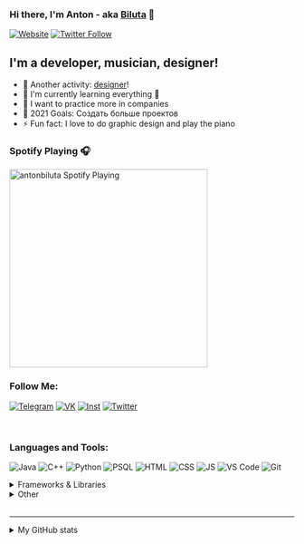 ### Hi there, I'm Anton - aka [Biluta][website] 👋

[![Website](https://img.shields.io/website?color=1D23&down_message=offline&label=landing%20page&logo=Google%20Earth&logoColor=white&style=for-the-badge&up_message=GO&url=http%3A%2F%2Fantonbiluta.gitlab.io%2Fbiluta%2F)][website]
[![Twitter Follow](https://img.shields.io/twitter/follow/antonbiluta?color=1DA1F2&logo=twitter&style=for-the-badge)](https://twitter.com/intent/tweet?screen_name=antonbiluta&ref_src=twsrc%5Etfw)



## I'm a developer, musician, designer!

- 🔭 Another activity: [designer][vkgroup]!
- 🌱 I'm currently learning everything 🤣
- 👯 I want to practice more in companies
- 🥅 2021 Goals: Создать больше проектов
- ⚡ Fun fact: I love to do graphic design and play the piano

### Spotify Playing 🎧

[<img src="https://spotify-github-profile.vercel.app/api/view.svg?uid=31kqach2benl5w47wuijafz4aidm&cover_image=true&theme=novatorem" alt="antonbiluta Spotify Playing" width="350"/>](https://open.spotify.com/user/31kqach2benl5w47wuijafz4aidm)
### Follow Me:

[![Telegram](https://img.shields.io/badge/-Telegram-090909?style=for-the-badge&logo=Telegram&logoColor=2CA5E0)][telegram]
[![VK](https://img.shields.io/badge/-VKONTAKTE-090909?style=for-the-badge&logo=VK&logoColor=4680C2)][vk]
[![Inst](https://img.shields.io/badge/-instagram-090909?style=for-the-badge&logo=instagram&logoColor=E4405F)][instagram]
[![Twitter](https://img.shields.io/badge/-twitter-090909?style=for-the-badge&logo=Twitter&logoColor=1DA1F2)][twitter]


<!-- [<img align="left" alt="codeSTACKr.com" width="22px" src="https://raw.githubusercontent.com/iconic/open-iconic/master/svg/globe.svg" />][website]
[<img align="left" alt="codeSTACKr | Twitter" width="22px" src="https://seeklogo.net/wp-content/uploads/2015/11/twitter-logo.png" />][twitter]
[<img align="left" alt="codeSTACKr | LinkedIn" width="22px" src="https://cdn4.iconfinder.com/data/icons/social-media-flat-7/64/Social-media_VK-512.png"/>][vk]
[<img align="left" alt="codeSTACKr | Instagram" width="22px" src="https://qazaq1913.com/wp-content/uploads/2019/01/instagram-logo-color-512.png" />](https://www.instagram.com/antonbiluta) -->

<br />

### Languages and Tools:

![Java](https://img.shields.io/badge/-Java-090909?style=for-the-badge&logo=java&logoColor=EA2D2E)
![C++](https://img.shields.io/badge/-C++-090909?style=for-the-badge&logo=C%2b%2b&logoColor=005697)
![Python](https://img.shields.io/badge/-Python-090909?style=for-the-badge&logo=python&logoColor=FFE469)
![PSQL](https://img.shields.io/badge/-PgSQL-090909?style=for-the-badge&logo=postgresql&logoColor=31648C)
![HTML](https://img.shields.io/badge/-html-090909?style=for-the-badge&logo=html5&logoColor=E96228)
![CSS](https://img.shields.io/badge/-css-090909?style=for-the-badge&logo=css3&logoColor=3C9CD7)
![JS](https://img.shields.io/badge/-JavaScript-090909?style=for-the-badge&logo=JavaScript&logoColor=F7DF1E)
![VS Code](https://img.shields.io/badge/-VS%20Code-090909?style=for-the-badge&logo=Visual%20Studio%20Code&logoColor=007ACC)
![Git](https://img.shields.io/badge/-Git-090909?style=for-the-badge&logo=Git&logoColor=F05032)
<details>
  <summary>Frameworks & Libraries</summary>

  ![JavaFX](https://img.shields.io/badge/-javafx-090909?style=for-the-badge&logo=java&logoColor=E77001)
  ![Spring](https://img.shields.io/badge/-spring-090909?style=for-the-badge&logo=spring&logoColor=6DB33F)

  ![Sass](https://img.shields.io/badge/-Sass-090909?style=for-the-badge&logo=Sass&logoColor=CC6699)
  ![Bootstrap](https://img.shields.io/badge/-Bootstrap-090909?style=for-the-badge&logo=Bootstrap&logoColor=563D7C)
  ![jQuery](https://img.shields.io/badge/-jQuery-090909?style=for-the-badge&logo=jQuery&logoColor=0769AD)

</details>

<details>
  <summary>Other</summary>

![GitHub](https://img.shields.io/badge/-GitHub-FFF?style=for-the-badge&logo=GitHub&logoColor=181717)
![GitLab](https://img.shields.io/badge/-GitLab-090909?style=for-the-badge&logo=GitLab&logoColor=FCA121)

![Figma](https://img.shields.io/badge/-Figma-090909?style=for-the-badge&logo=Figma&logoColor=F24E1E)
![Adobe Photoshop](https://img.shields.io/badge/-Photoshop-090909?style=for-the-badge&logo=Adobe%20Photoshop&logoColor=31A8FF)
![Adobe After Effects](https://img.shields.io/badge/-After%20Effects-090909?style=for-the-badge&logo=Adobe%20After%20Effects&logoColor=9999FF)
</details>


<!-- #### Языки
[<img alt="Java" height="26px" src="https://1000logos.net/wp-content/uploads/2020/09/Java-Logo.png"/>][vk]
[<img alt="C++" width="26px" src="https://upload.wikimedia.org/wikipedia/commons/thumb/1/18/ISO_C%2B%2B_Logo.svg/1200px-ISO_C%2B%2B_Logo.svg.png"/>][vk]
[<img alt="Python" width="26px" src="https://upload.wikimedia.org/wikipedia/commons/thumb/c/c3/Python-logo-notext.svg/768px-Python-logo-notext.svg.png"/>][vk] -->

<!-- #### Фреймы
[<img alt="JavaFX" height="26px" src="https://upload.wikimedia.org/wikipedia/en/c/cc/JavaFX_Logo.png"/>][vk]
[<img alt="Java spring" width="26px" src="https://img.icons8.com/color/452/spring-logo.png"/>][vk] -->

<!-- #### СУБД & БД

[<img alt="PostgreSQL" width="26px" src="https://upload.wikimedia.org/wikipedia/commons/thumb/2/29/Postgresql_elephant.svg/1200px-Postgresql_elephant.svg.png"/>][vk]
[<img alt="SQL" width="26px" src="https://dev.co/wp-content/uploads/2020/06/kisspng-microsoft-sql-server-mysql-database-logo-5b098c6ee92a46.0488681015273524309551-e1592780538916.png" />][vk]
[<img alt="MySQL" height="26px" src="https://download.logo.wine/logo/MySQL/MySQL-Logo.wine.png" />][vk] -->

<!-- #### Web
[<img alt="HTML5" width="26px" src="https://raw.githubusercontent.com/github/explore/80688e429a7d4ef2fca1e82350fe8e3517d3494d/topics/html/html.png" />][vk]
[<img alt="CSS3" width="26px" src="https://raw.githubusercontent.com/github/explore/80688e429a7d4ef2fca1e82350fe8e3517d3494d/topics/css/css.png" />][vk]
[<img alt="JavaScript" width="26px" src="https://raw.githubusercontent.com/github/explore/80688e429a7d4ef2fca1e82350fe8e3517d3494d/topics/javascript/javascript.png" />][vk]
[<img alt="Sass" width="26px" src="https://raw.githubusercontent.com/github/explore/80688e429a7d4ef2fca1e82350fe8e3517d3494d/topics/sass/sass.png" />][vk]
[<img alt="React" width="26px" src="https://raw.githubusercontent.com/github/explore/80688e429a7d4ef2fca1e82350fe8e3517d3494d/topics/react/react.png" />][vk]
[<img alt="Node.js" width="26px" src="https://raw.githubusercontent.com/github/explore/80688e429a7d4ef2fca1e82350fe8e3517d3494d/topics/nodejs/nodejs.png" />][vk]
[<img alt="JQuery" width="26px" src="https://i.pinimg.com/originals/c0/26/1a/c0261af0418d8ad72fdd8a7f4379d7db.png" />][vk]
[<img alt="Bootstrap" width="26px" src="https://cdn.freebiesupply.com/logos/thumbs/2x/bootstrap-4-logo.png" />][vk] -->


<!-- #### Инструменты
[<img alt="Visual Studio Code" width="26px" src="https://user-images.githubusercontent.com/674621/71187801-14e60a80-2280-11ea-94c9-e56576f76baf.png" />][vk]
[<img alt="Git" width="26px" src="https://git-scm.com/images/logos/downloads/Git-Icon-1788C.png" />][vk]
[<img alt="GitHub" width="26px" src="https://raw.githubusercontent.com/github/explore/78df643247d429f6cc873026c0622819ad797942/topics/github/github.png" />][vk]
[<img alt="GitLab" width="26px" src="https://upload.wikimedia.org/wikipedia/commons/thumb/1/18/GitLab_Logo.svg/1200px-GitLab_Logo.svg.png" />][vk]
[<img alt="Terminal" width="26px" src="https://raw.githubusercontent.com/github/explore/80688e429a7d4ef2fca1e82350fe8e3517d3494d/topics/terminal/terminal.png" />][vk]
[<img alt="SceneBuilder" width="26px" src="https://i2.wp.com/gluonhq.com/wp-content/uploads/2015/02/SceneBuilderLogo.png?fit=781%2C781&ssl=1" />][vk] -->

<br />

---
<details>
  <summary>My GitHub stats</summary>

  [![ReadMe Card](https://github-readme-stats.vercel.app/api/pin/?username=antonbiluta&repo=FPM-telegram-bot&theme=dracula)](https://github.com/antonbiluta/FPM-telegram-bot)

  [![ReadMe Card](https://github-readme-stats.vercel.app/api/pin/?username=antonbiluta&repo=antonbiluta.github.io&theme=dracula)](https://github.com/antonbiluta/antonbiluta.github.io)

  [![ReadMe Card](https://github-readme-stats.vercel.app/api/pin/?username=antonbiluta&repo=TCP-Network&theme=dracula)](https://github.com/antonbiluta/TCP-Network)
  
  ![Anurag's github stats](https://github-readme-stats.vercel.app/api?username=antonbiluta&show_icons=true&theme=radical)

  [![Top Langs](https://github-readme-stats.vercel.app/api/top-langs/?username=antonbiluta&hide=PowerShell,Shell,Batchfile&langs_count=10&layout=compact&theme=flag-india)](https://github.com/antonbilut)


</details>

[website]: http://antonbiluta.gitlab.io/biluta/
[twitter]: https://twitter.com/antonbiluta
[instagram]: https://www.instagram.com/antonbiluta
[vk]: https://vk.com/anton_biluta
[vkgroup]: https://vk.com/bilutastudio
[telegram]: https://t.me/antonbiluta
